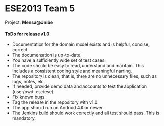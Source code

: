 # ESE2013 Team 5

Project: **Mensa@Unibe**

#### ToDo for release v1.0

- Documentation for the domain model exists and is helpful, concise, correct.
- The documentation is up-to-date.
- You have a sufficiently wide set of test cases.
- The code should be easy to read, understand and maintain. This includes a consistent coding style and meaningful naming.
- The repository is clean, that is, there are no unnecessary files, such as logs, notes, etc.
- If needed, provide demo data and accounts to test the application (user/pwd: ese/ese).
- Fix known bugs.
- Tag the release in the repository with v1.0.
- The app should run on Android 4.0 or newer.
- The Jenkins build should work correctly and all test should pass. This is mandatory.
